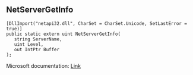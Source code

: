 ## NetServerGetInfo

```
[DllImport("netapi32.dll", CharSet = CharSet.Unicode, SetLastError = true)]
public static extern uint NetServerGetInfo(
   string ServerName,
   uint Level,
   out IntPtr Buffer
);
```

Microsoft documentation: [Link](https://docs.microsoft.com/en-us/windows/win32/api/lmserver/nf-lmserver-netservergetinfo)
